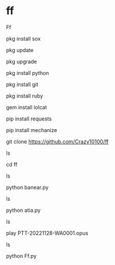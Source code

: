 # ff
Ff

pkg install sox

pkg update

pkg upgrade

pkg install python

pkg install git

pkg install ruby

gem install lolcat

pip install requests

pip install mechanize

git clone https://github.com/Crazy10100/ff

ls

cd ff

ls

python banear.py

ls

python atia.py

ls

play PTT-20221128-WA0001.opus

ls

python Ff.py
